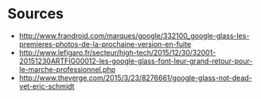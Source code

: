 # Sources

*  http://www.frandroid.com/marques/google/332100_google-glass-les-premieres-photos-de-la-prochaine-version-en-fuite
*  http://www.lefigaro.fr/secteur/high-tech/2015/12/30/32001-20151230ARTFIG00012-les-google-glass-font-leur-grand-retour-pour-le-marche-professionnel.php
*  http://www.theverge.com/2015/3/23/8276661/google-glass-not-dead-yet-eric-schmidt
